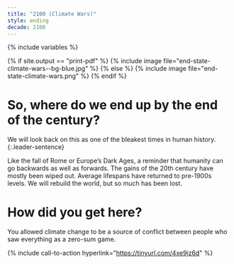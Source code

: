 ```yaml
---
title: "2100 (Climate Wars)"
style: ending
decade: 2100
---
```


{% include variables %}

{% if site.output == "print-pdf" %}
{% include image file="end-state-climate-wars--bg-blue.jpg" %}
{% else %}
{% include image file="end-state-climate-wars.png" %}
{% endif %}

# So, where do we end up by the end of the century?

We will look back on this as one of the bleakest times in human history. 
{:.leader-sentence}

Like the fall of Rome or Europe’s Dark Ages, a reminder that humanity can go backwards as well as forwards. The gains of the 20th century have mostly been wiped out. Average lifespans have returned to pre-1900s levels. We will rebuild the world, but so much has been lost.

# How did you get here?

You allowed climate change to be a source of conflict between people who saw everything as a zero-sum game.

{% include call-to-action
    hyperlink="https://tinyurl.com/4xe9jz6d"
%}
